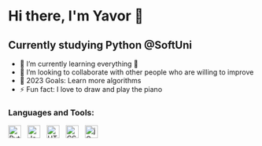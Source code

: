 # Hi there, I'm Yavor 👋


## Currently studying Python @SoftUni

- 🌱 I’m currently learning everything 🤣
- 👯 I’m looking to collaborate with other people who are willing to improve
- 🥅 2023 Goals: Learn more algorithms
- ⚡ Fun fact: I love to draw and play the piano

### Languages and Tools:
<img align="left" alt="Python" width="26px" src="https://upload.wikimedia.org/wikipedia/commons/c/c3/Python-logo-notext.svg" style="padding-right:10px;" />
<img align="left" alt="JavaScript" width="26px" src="https://cdn.jsdelivr.net/gh/devicons/devicon/icons/javascript/javascript-original.svg" style="padding-right:10px;" />
<img align="left" alt="HTML5" width="26px" src="https://cdn.jsdelivr.net/gh/devicons/devicon/icons/html5/html5-original.svg" style="padding-right:10px;" />
<img align="left" alt="CSS3" width="26px" src="https://cdn.jsdelivr.net/gh/devicons/devicon/icons/css3/css3-original.svg" style="padding-right:10px;" />
<img align="left" alt="jQuery" width="26px" src="https://cdn.iconscout.com/icon/free/png-256/free-jquery-8-1175153.png" style="padding-right:10px;" />

